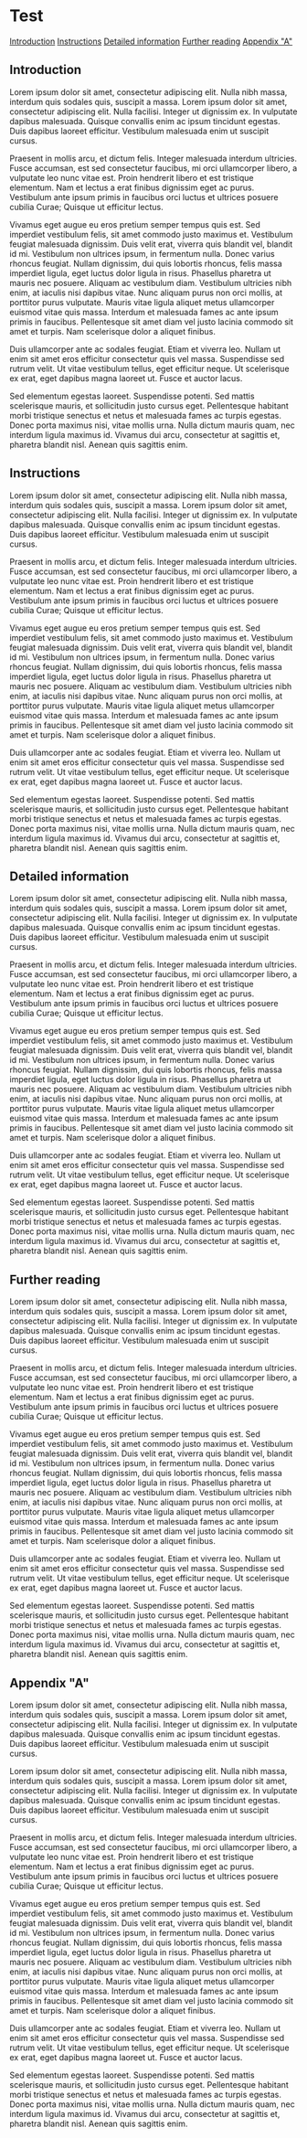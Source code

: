 # Test

[Introduction](#introduction)
[Instructions](#instructions)
[Detailed information](#detailed-information)
[Further reading](#further-reading)
[Appendix "A"](#appendix-a)

## Introduction

Lorem ipsum dolor sit amet, consectetur adipiscing elit. Nulla nibh massa, interdum quis sodales quis, suscipit a massa. Lorem ipsum dolor sit amet, consectetur adipiscing elit. Nulla facilisi. Integer ut dignissim ex. In vulputate dapibus malesuada. Quisque convallis enim ac ipsum tincidunt egestas. Duis dapibus laoreet efficitur. Vestibulum malesuada enim ut suscipit cursus.

Praesent in mollis arcu, et dictum felis. Integer malesuada interdum ultricies. Fusce accumsan, est sed consectetur faucibus, mi orci ullamcorper libero, a vulputate leo nunc vitae est. Proin hendrerit libero et est tristique elementum. Nam et lectus a erat finibus dignissim eget ac purus. Vestibulum ante ipsum primis in faucibus orci luctus et ultrices posuere cubilia Curae; Quisque ut efficitur lectus.

Vivamus eget augue eu eros pretium semper tempus quis est. Sed imperdiet vestibulum felis, sit amet commodo justo maximus et. Vestibulum feugiat malesuada dignissim. Duis velit erat, viverra quis blandit vel, blandit id mi. Vestibulum non ultrices ipsum, in fermentum nulla. Donec varius rhoncus feugiat. Nullam dignissim, dui quis lobortis rhoncus, felis massa imperdiet ligula, eget luctus dolor ligula in risus. Phasellus pharetra ut mauris nec posuere. Aliquam ac vestibulum diam. Vestibulum ultricies nibh enim, at iaculis nisi dapibus vitae. Nunc aliquam purus non orci mollis, at porttitor purus vulputate. Mauris vitae ligula aliquet metus ullamcorper euismod vitae quis massa. Interdum et malesuada fames ac ante ipsum primis in faucibus. Pellentesque sit amet diam vel justo lacinia commodo sit amet et turpis. Nam scelerisque dolor a aliquet finibus.

Duis ullamcorper ante ac sodales feugiat. Etiam et viverra leo. Nullam ut enim sit amet eros efficitur consectetur quis vel massa. Suspendisse sed rutrum velit. Ut vitae vestibulum tellus, eget efficitur neque. Ut scelerisque ex erat, eget dapibus magna laoreet ut. Fusce et auctor lacus.

Sed elementum egestas laoreet. Suspendisse potenti. Sed mattis scelerisque mauris, et sollicitudin justo cursus eget. Pellentesque habitant morbi tristique senectus et netus et malesuada fames ac turpis egestas. Donec porta maximus nisi, vitae mollis urna. Nulla dictum mauris quam, nec interdum ligula maximus id. Vivamus dui arcu, consectetur at sagittis et, pharetra blandit nisl. Aenean quis sagittis enim. 

## Instructions

Lorem ipsum dolor sit amet, consectetur adipiscing elit. Nulla nibh massa, interdum quis sodales quis, suscipit a massa. Lorem ipsum dolor sit amet, consectetur adipiscing elit. Nulla facilisi. Integer ut dignissim ex. In vulputate dapibus malesuada. Quisque convallis enim ac ipsum tincidunt egestas. Duis dapibus laoreet efficitur. Vestibulum malesuada enim ut suscipit cursus.

Praesent in mollis arcu, et dictum felis. Integer malesuada interdum ultricies. Fusce accumsan, est sed consectetur faucibus, mi orci ullamcorper libero, a vulputate leo nunc vitae est. Proin hendrerit libero et est tristique elementum. Nam et lectus a erat finibus dignissim eget ac purus. Vestibulum ante ipsum primis in faucibus orci luctus et ultrices posuere cubilia Curae; Quisque ut efficitur lectus.

Vivamus eget augue eu eros pretium semper tempus quis est. Sed imperdiet vestibulum felis, sit amet commodo justo maximus et. Vestibulum feugiat malesuada dignissim. Duis velit erat, viverra quis blandit vel, blandit id mi. Vestibulum non ultrices ipsum, in fermentum nulla. Donec varius rhoncus feugiat. Nullam dignissim, dui quis lobortis rhoncus, felis massa imperdiet ligula, eget luctus dolor ligula in risus. Phasellus pharetra ut mauris nec posuere. Aliquam ac vestibulum diam. Vestibulum ultricies nibh enim, at iaculis nisi dapibus vitae. Nunc aliquam purus non orci mollis, at porttitor purus vulputate. Mauris vitae ligula aliquet metus ullamcorper euismod vitae quis massa. Interdum et malesuada fames ac ante ipsum primis in faucibus. Pellentesque sit amet diam vel justo lacinia commodo sit amet et turpis. Nam scelerisque dolor a aliquet finibus.

Duis ullamcorper ante ac sodales feugiat. Etiam et viverra leo. Nullam ut enim sit amet eros efficitur consectetur quis vel massa. Suspendisse sed rutrum velit. Ut vitae vestibulum tellus, eget efficitur neque. Ut scelerisque ex erat, eget dapibus magna laoreet ut. Fusce et auctor lacus.

Sed elementum egestas laoreet. Suspendisse potenti. Sed mattis scelerisque mauris, et sollicitudin justo cursus eget. Pellentesque habitant morbi tristique senectus et netus et malesuada fames ac turpis egestas. Donec porta maximus nisi, vitae mollis urna. Nulla dictum mauris quam, nec interdum ligula maximus id. Vivamus dui arcu, consectetur at sagittis et, pharetra blandit nisl. Aenean quis sagittis enim. 

## Detailed information

Lorem ipsum dolor sit amet, consectetur adipiscing elit. Nulla nibh massa, interdum quis sodales quis, suscipit a massa. Lorem ipsum dolor sit amet, consectetur adipiscing elit. Nulla facilisi. Integer ut dignissim ex. In vulputate dapibus malesuada. Quisque convallis enim ac ipsum tincidunt egestas. Duis dapibus laoreet efficitur. Vestibulum malesuada enim ut suscipit cursus.

Praesent in mollis arcu, et dictum felis. Integer malesuada interdum ultricies. Fusce accumsan, est sed consectetur faucibus, mi orci ullamcorper libero, a vulputate leo nunc vitae est. Proin hendrerit libero et est tristique elementum. Nam et lectus a erat finibus dignissim eget ac purus. Vestibulum ante ipsum primis in faucibus orci luctus et ultrices posuere cubilia Curae; Quisque ut efficitur lectus.

Vivamus eget augue eu eros pretium semper tempus quis est. Sed imperdiet vestibulum felis, sit amet commodo justo maximus et. Vestibulum feugiat malesuada dignissim. Duis velit erat, viverra quis blandit vel, blandit id mi. Vestibulum non ultrices ipsum, in fermentum nulla. Donec varius rhoncus feugiat. Nullam dignissim, dui quis lobortis rhoncus, felis massa imperdiet ligula, eget luctus dolor ligula in risus. Phasellus pharetra ut mauris nec posuere. Aliquam ac vestibulum diam. Vestibulum ultricies nibh enim, at iaculis nisi dapibus vitae. Nunc aliquam purus non orci mollis, at porttitor purus vulputate. Mauris vitae ligula aliquet metus ullamcorper euismod vitae quis massa. Interdum et malesuada fames ac ante ipsum primis in faucibus. Pellentesque sit amet diam vel justo lacinia commodo sit amet et turpis. Nam scelerisque dolor a aliquet finibus.

Duis ullamcorper ante ac sodales feugiat. Etiam et viverra leo. Nullam ut enim sit amet eros efficitur consectetur quis vel massa. Suspendisse sed rutrum velit. Ut vitae vestibulum tellus, eget efficitur neque. Ut scelerisque ex erat, eget dapibus magna laoreet ut. Fusce et auctor lacus.

Sed elementum egestas laoreet. Suspendisse potenti. Sed mattis scelerisque mauris, et sollicitudin justo cursus eget. Pellentesque habitant morbi tristique senectus et netus et malesuada fames ac turpis egestas. Donec porta maximus nisi, vitae mollis urna. Nulla dictum mauris quam, nec interdum ligula maximus id. Vivamus dui arcu, consectetur at sagittis et, pharetra blandit nisl. Aenean quis sagittis enim. 

## Further reading

Lorem ipsum dolor sit amet, consectetur adipiscing elit. Nulla nibh massa, interdum quis sodales quis, suscipit a massa. Lorem ipsum dolor sit amet, consectetur adipiscing elit. Nulla facilisi. Integer ut dignissim ex. In vulputate dapibus malesuada. Quisque convallis enim ac ipsum tincidunt egestas. Duis dapibus laoreet efficitur. Vestibulum malesuada enim ut suscipit cursus.

Praesent in mollis arcu, et dictum felis. Integer malesuada interdum ultricies. Fusce accumsan, est sed consectetur faucibus, mi orci ullamcorper libero, a vulputate leo nunc vitae est. Proin hendrerit libero et est tristique elementum. Nam et lectus a erat finibus dignissim eget ac purus. Vestibulum ante ipsum primis in faucibus orci luctus et ultrices posuere cubilia Curae; Quisque ut efficitur lectus.

Vivamus eget augue eu eros pretium semper tempus quis est. Sed imperdiet vestibulum felis, sit amet commodo justo maximus et. Vestibulum feugiat malesuada dignissim. Duis velit erat, viverra quis blandit vel, blandit id mi. Vestibulum non ultrices ipsum, in fermentum nulla. Donec varius rhoncus feugiat. Nullam dignissim, dui quis lobortis rhoncus, felis massa imperdiet ligula, eget luctus dolor ligula in risus. Phasellus pharetra ut mauris nec posuere. Aliquam ac vestibulum diam. Vestibulum ultricies nibh enim, at iaculis nisi dapibus vitae. Nunc aliquam purus non orci mollis, at porttitor purus vulputate. Mauris vitae ligula aliquet metus ullamcorper euismod vitae quis massa. Interdum et malesuada fames ac ante ipsum primis in faucibus. Pellentesque sit amet diam vel justo lacinia commodo sit amet et turpis. Nam scelerisque dolor a aliquet finibus.

Duis ullamcorper ante ac sodales feugiat. Etiam et viverra leo. Nullam ut enim sit amet eros efficitur consectetur quis vel massa. Suspendisse sed rutrum velit. Ut vitae vestibulum tellus, eget efficitur neque. Ut scelerisque ex erat, eget dapibus magna laoreet ut. Fusce et auctor lacus.

Sed elementum egestas laoreet. Suspendisse potenti. Sed mattis scelerisque mauris, et sollicitudin justo cursus eget. Pellentesque habitant morbi tristique senectus et netus et malesuada fames ac turpis egestas. Donec porta maximus nisi, vitae mollis urna. Nulla dictum mauris quam, nec interdum ligula maximus id. Vivamus dui arcu, consectetur at sagittis et, pharetra blandit nisl. Aenean quis sagittis enim. 

## Appendix "A"

Lorem ipsum dolor sit amet, consectetur adipiscing elit. Nulla nibh massa, interdum quis sodales quis, suscipit a massa. Lorem ipsum dolor sit amet, consectetur adipiscing elit. Nulla facilisi. Integer ut dignissim ex. In vulputate dapibus malesuada. Quisque convallis enim ac ipsum tincidunt egestas. Duis dapibus laoreet efficitur. Vestibulum malesuada enim ut suscipit cursus.

Lorem ipsum dolor sit amet, consectetur adipiscing elit. Nulla nibh massa, interdum quis sodales quis, suscipit a massa. Lorem ipsum dolor sit amet, consectetur adipiscing elit. Nulla facilisi. Integer ut dignissim ex. In vulputate dapibus malesuada. Quisque convallis enim ac ipsum tincidunt egestas. Duis dapibus laoreet efficitur. Vestibulum malesuada enim ut suscipit cursus.

Praesent in mollis arcu, et dictum felis. Integer malesuada interdum ultricies. Fusce accumsan, est sed consectetur faucibus, mi orci ullamcorper libero, a vulputate leo nunc vitae est. Proin hendrerit libero et est tristique elementum. Nam et lectus a erat finibus dignissim eget ac purus. Vestibulum ante ipsum primis in faucibus orci luctus et ultrices posuere cubilia Curae; Quisque ut efficitur lectus.

Vivamus eget augue eu eros pretium semper tempus quis est. Sed imperdiet vestibulum felis, sit amet commodo justo maximus et. Vestibulum feugiat malesuada dignissim. Duis velit erat, viverra quis blandit vel, blandit id mi. Vestibulum non ultrices ipsum, in fermentum nulla. Donec varius rhoncus feugiat. Nullam dignissim, dui quis lobortis rhoncus, felis massa imperdiet ligula, eget luctus dolor ligula in risus. Phasellus pharetra ut mauris nec posuere. Aliquam ac vestibulum diam. Vestibulum ultricies nibh enim, at iaculis nisi dapibus vitae. Nunc aliquam purus non orci mollis, at porttitor purus vulputate. Mauris vitae ligula aliquet metus ullamcorper euismod vitae quis massa. Interdum et malesuada fames ac ante ipsum primis in faucibus. Pellentesque sit amet diam vel justo lacinia commodo sit amet et turpis. Nam scelerisque dolor a aliquet finibus.

Duis ullamcorper ante ac sodales feugiat. Etiam et viverra leo. Nullam ut enim sit amet eros efficitur consectetur quis vel massa. Suspendisse sed rutrum velit. Ut vitae vestibulum tellus, eget efficitur neque. Ut scelerisque ex erat, eget dapibus magna laoreet ut. Fusce et auctor lacus.

Sed elementum egestas laoreet. Suspendisse potenti. Sed mattis scelerisque mauris, et sollicitudin justo cursus eget. Pellentesque habitant morbi tristique senectus et netus et malesuada fames ac turpis egestas. Donec porta maximus nisi, vitae mollis urna. Nulla dictum mauris quam, nec interdum ligula maximus id. Vivamus dui arcu, consectetur at sagittis et, pharetra blandit nisl. Aenean quis sagittis enim. 
